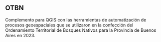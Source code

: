 ## OTBN

Complemento para QGIS con las herramientas de automatización de procesos geoespaciales que se utilizaron en la confección del Ordenamiento Territorial de Bosques Nativos para la Provincia de Buenos Aires en 2023.
